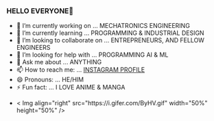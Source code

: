 ### HELLO EVERYONE👋

- 🔭 I’m currently working on ... MECHATRONICS ENGINEERING
- 🌱 I’m currently learning ... PROGRAMMING & INDUSTRIAL DESIGN
- 👯 I’m looking to collaborate on ... ENTREPRENEURS, AND FELLOW ENGINEERS
- 🤔 I’m looking for help with ... PROGRAMMING AI & ML
- 💬 Ask me about ... ANYTHING
- 📫 How to reach me: ... [INSTAGRAM PROFILE](https://www.instagram.com/k.r.dhanush123/)
- 😄 Pronouns: ... HE/HIM
- ⚡ Fun fact: ... I LOVE ANIME & MANGA
- <p>< Img align="right" src="https://i.gifer.com/ByHV.gif" width="50%" height="50%" /></p>



